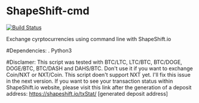 # ShapeShift-cmd
[![Build Status](https://drone.io/github.com/Chiheb-Nexus/ShapeShift-cmd/status.png)](https://drone.io/github.com/Chiheb-Nexus/ShapeShift-cmd/latest)

Exchange cyrptocurrencies using command line with ShapeShift.io

#Dependencies:
	. Python3

#Disclamer:
This script was tested with BTC/LTC, LTC/BTC, BTC/DOGE, DOGE/BTC, BTC/DASH and DAHS/BTC.
Don't use it if you want to exchange Coin/NXT or NXT/Coin. This script doen't support NXT yet.
I'll fix this issue in the next version.
If you want to see your transaction status within ShapeShift.io website, please visit this link after the generation of a deposit address:
https://shapeshift.io/txStat/ [generated deposit address]




